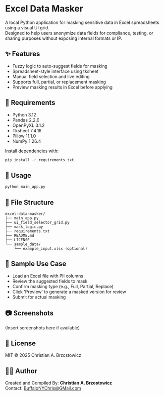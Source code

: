# Excel Data Masker

A local Python application for masking sensitive data in Excel spreadsheets using a visual UI grid.  
Designed to help users anonymize data fields for compliance, testing, or sharing purposes without exposing internal formats or IP.

## ✨ Features

- Fuzzy logic to auto-suggest fields for masking
- Spreadsheet-style interface using tksheet
- Manual field selection and live editing
- Supports full, partial, or replacement masking
- Preview masking results in Excel before applying

## 🔧 Requirements

- Python 3.12
- Pandas 2.2.0
- OpenPyXL 3.1.2
- Tksheet 7.4.18
- Pillow 11.1.0
- NumPy 1.26.4

Install dependencies with:

```bash
pip install -r requirements.txt
```

## 🚀 Usage

```bash
python main_app.py
```

## 📁 File Structure

```
excel-data-masker/
├── main_app.py
├── ui_field_selector_grid.py
├── mask_logic.py
├── requirements.txt
├── README.md
├── LICENSE
└── sample_data/
    └── example_input.xlsx (optional)
```

## 🧪 Sample Use Case

- Load an Excel file with PII columns
- Review the suggested fields to mask
- Confirm masking type (e.g., Full, Partial, Replace)
- Click 'Preview' to generate a masked version for review
- Submit for actual masking

## 📷 Screenshots

(Insert screenshots here if available)

## 📜 License

MIT © 2025 Christian A. Brzostowicz

## 🧑‍💻 Author

Created and Compiled By: **Christian A. Brzostowicz**  
Contact: BuffaloNYChris@GMail.com
